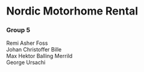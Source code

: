 # Nordic Motorhome Rental
### Group 5
Remi Asher Foss\
Johan Christoffer Bille\
Max Hektor Balling Merrild\
George Ursachi


